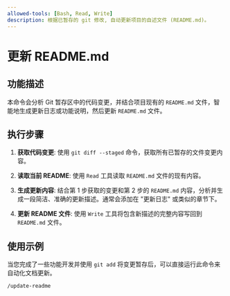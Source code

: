 ```yaml
---
allowed-tools: [Bash, Read, Write]
description: 根据已暂存的 git 修改, 自动更新项目的自述文件 (README.md)。
---
```


# 更新 README.md

## 功能描述
本命令会分析 Git 暂存区中的代码变更，并结合项目现有的 `README.md` 文件，智能地生成更新日志或功能说明，然后更新 `README.md` 文件。

## 执行步骤
1.  **获取代码变更**:
    使用 `git diff --staged` 命令，获取所有已暂存的文件变更内容。

2.  **读取当前 README**:
    使用 `Read` 工具读取 `README.md` 文件的现有内容。

3.  **生成更新内容**:
    结合第 1 步获取的变更和第 2 步的 `README.md` 内容，分析并生成一段简洁、准确的更新描述。通常会添加在 "更新日志" 或类似的章节下。

4.  **更新 README 文件**:
    使用 `Write` 工具将包含新描述的完整内容写回到 `README.md` 文件。

## 使用示例
当您完成了一些功能开发并使用 `git add` 将变更暂存后，可以直接运行此命令来自动化文档更新。

`/update-readme`
